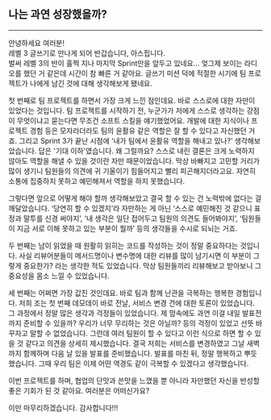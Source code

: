 ## 나는 과연 성장했을까?

---

안녕하세요 여러분! <br>
레벨 3 글쓰기로 만나게 되어 반갑습니다, 아스핍니다. <br>
벌써 레벨 3의 반이 훌쩍 지나 마지막 Sprint만을 앞두고 있네요... 엊그제 보이는 라디오를 했던 거 같은데 시간이 참 빠른 거 같아요. 글쓰기 미션 덕에 적절한 시기에 팀 프로젝트가 나에게 남긴 것에 대해
생각해보게 됐네요.

첫 번째로 팀 프로젝트를 하면서 가장 크게 느낀 점인데요. 바로 스스로에 대한 자만이 있었다는 것입니다. 팀 프로젝트를 시작하기 전, 누군가가 저에게 스스로 생각하는 강점이 무엇이냐고 묻는다면 무조건 소프트 스킬을
얘기했었어요. 개발에 대한 지식이나 프로젝트 경험 등은 모자라더라도 팀의 윤활유 같은 역할은 잘 할 수 있다고 자신했던 거죠. 그리고 Sprint 3가 끝난 시점에 ‘내가 팀에서 윤활유 역할을 해내고 있나?’
생각해보았습니다. 답은 '기대 이하'였습니다. 왜 그럴까요? 스스로 내린 결론은 크게 노력하지 않아도 역할을 해낼 수 있을 것이란 자만 때문이었습니다. 막상 바빠지고 고민할 거리가 많이 생기니 팀원들의 의견에 귀
기울이기 힘들어지고 빨리 피곤해지더라고요. 자연히 소통에 집중하지 못하고 예민해져서 역할을 하지 못했습니다.

그렇다면 앞으로 어떻게 해야 할까 생각해보았고 결국 할 수 있는 건 노력밖에 없다는 걸 깨달았습니다. ‘당연히 할 수 있겠지’라 자만하는 게 아닌 ‘스스로 예민해진 것 같으니 표정과 말투를 신경 써야지’, ‘내
생각은 일단 접어두고 팀원의 의견도 들어봐야지’, ‘팀원들이 지금 서로 이해 못하고 있는 부분이 뭘까’ 등의 생각들을 수시로 되뇌는 거죠.

두 번째는 남이 읽었을 때 원활히 읽히는 코드를 작성하는 것이 정말 중요하다는 것입니다. 사실 리뷰어분들이 메서드명이나 변수명에 대한 리뷰를 많이 남기시면 이 부분이 그렇게 중요한가? 라는 생각한 적도 있었습니다.
막상 팀원들끼리 리뷰해보고 받아보니 그 중요성을 몸소 느낄 수 있었습니다.

세 번째는 어쩌면 가장 값진 것인데요. 바로 팀과 함께 난관을 극복하는 행복한 경험입니다. 저희 조는 첫 번째 데모데이 바로 전날, 서비스 변경 건에 대한 토론이 있었습니다. 그 과정에서 정말 많은 생각과 걱정들이
있었습니다. 제 맘속에도 과연 이걸 내일 발표전까지 준비할 수 있을까? 우리가 너무 무리하는 것은 아닐까? 등의 걱정이 있었고 선뜻 바꾸자고 말할 수 없었습니다. 그런데 여러 팀원이 할 수 있다고 이런 식으로 하면
할 수 있을 것 같다고 의견을 상세히 제시했습니다. 결국 저희는 서비스를 변경하였고 그날 새벽까지 함께하며 다음 날 있을 발표를 준비했습니다. 발표를 마친 뒤, 정말 행복하고 뿌듯했습니다. 그때 우리 팀은 이제 어떤
역경도 같이 극복할 수 있겠다고 생각했습니다.

이번 프로젝트를 하며, 협업의 단맛과 쓴맛을 느꼈을 뿐 아니라 자만했던 자신을 반성할 좋은 기회가 된 것 같아요. 여러분은 어떠신가요?

이만 마무리하겠습니다. 감사합니다!!!
